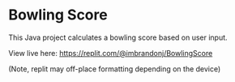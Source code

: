 # Bowling Score
This Java project calculates a bowling score based on user input.

View live here:
https://replit.com/@imbrandonj/BowlingScore

(Note, replit may off-place formatting depending on the device)
